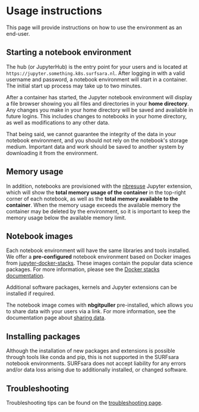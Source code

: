 # Usage instructions
This page will provide instructions on how to use the environment as an end-user.

## Starting a notebook environment
The hub (or JupyterHub) is the entry point for your users and is located at `https://jupyter.something.k8s.surfsara.nl`. After logging in with a valid username and password, a notebook environment will start in a container. The initial start up process may take up to two minutes.

After a container has started, the Jupyter notebook environment will display a file browser showing you all files and directories in your **home directory**. Any changes you make in your home directory will be saved and available in future logins. This includes changes to notebooks in your home directory, as well as modifications to any other data.

That being said, we cannot guarantee the integrity of the data in your notebook environment, and you should not rely on the notebook's storage medium. Important data and work should be saved to another system by downloading it from the environment.

## Memory usage
In addition, notebooks are provisioned with the [nbresuse](https://github.com/yuvipanda/nbresuse) Jupyter extension, which will show the **total memory usage of the container** in the top-right corner of each notebook, as well as the **total memory available to the container**. When the memory usage exceeds the available memory the container may be deleted by the environment, so it is important to keep the memory usage below the available memory limit.

## Notebook images
Each notebook environment will have the same libraries and tools installed. We offer a **pre-configured** notebook environment based on Docker images from [jupyter-docker-stacks](https://jupyter-docker-stacks.readthedocs.io/en/latest/using/selecting.html). These images contain the popular data science packages. For more information, please see the [Docker stacks documentation](https://jupyter-docker-stacks.readthedocs.io/en/latest/using/selecting.html).

Additional software packages, kernels and Jupyter extensions can be installed if required.

The notebook image comes with **nbgitpuller** pre-installed, which allows you to share data with your users via a link. For more information, see the documentation page about [sharing data](SHARING.md).

## Installing packages
Although the installation of new packages and extensions is possible through tools like conda and pip, this is not supported in the SURFsara notebook environments. SURFsara does not accept liability for any errors and/or data loss  arising due to additionally installed, or changed software.

## Troubleshooting
Troubleshooting tips can be found on the [troubleshooting page](TROUBLESHOOTING.md).

